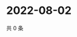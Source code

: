 # 2022-08-02

共 0 条

<!-- BEGIN WEIBO -->
<!-- 最后更新时间 Tue Aug 02 2022 20:10:01 GMT+0800 (China Standard Time) -->

<!-- END WEIBO -->
